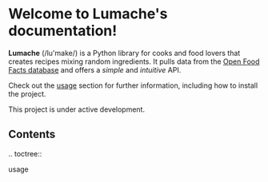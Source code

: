 # Welcome to Lumache's documentation!

**Lumache** (/lu\'make/) is a Python library for cooks and food lovers
that creates recipes mixing random ingredients. It pulls data from the
[Open Food Facts database](https://world.openfoodfacts.org/) and offers
a *simple* and *intuitive* API.

Check out the [usage](usage.md) section for further information, including how to install the project.

   This project is under active development.


## Contents

.. toctree::

   usage
